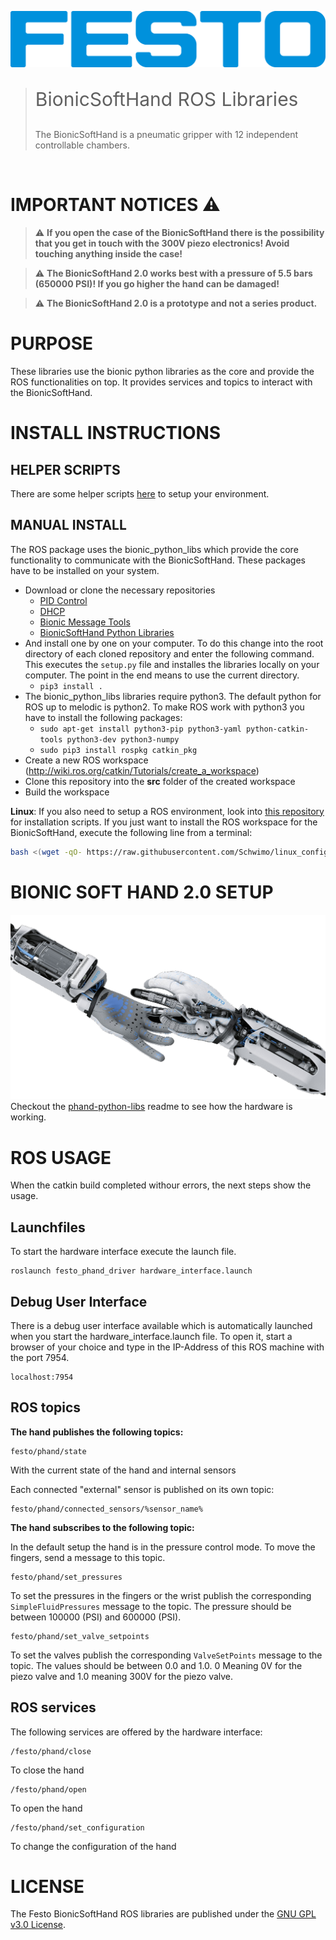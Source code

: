 [![FESTO](images/logo.png)](https://www.festo.com/group/de/cms/10156.htm)

> <p style="font-size:30px">BionicSoftHand ROS Libraries </p>
> The BionicSoftHand is a pneumatic gripper with 12 independent controllable chambers. 

<br>

# IMPORTANT NOTICES :warning:
> :warning: **If you open the case of the BionicSoftHand there is the possibility that you get in touch with the 300V piezo electronics! Avoid touching anything inside the case!**

> :warning: **The BionicSoftHand 2.0 works best with a pressure of 5.5 bars (650000 PSI)! If you go higher the hand can be damaged!** 

> :warning: **The BionicSoftHand 2.0 is a prototype and not a series product.** 

# PURPOSE
These libraries use the bionic python libraries as the core and provide the ROS functionalities on top. It provides services and topics to interact with the BionicSoftHand.

# INSTALL INSTRUCTIONS

## HELPER SCRIPTS
There are some helper scripts [here](https://github.com/Schwimo/linux_config) to setup your environment.

## MANUAL INSTALL
The ROS package uses the bionic_python_libs which provide the core functionality to communicate with the BionicSoftHand. 
These packages have to be installed on your system. 

* Download or clone the necessary repositories
    * [PID Control](https://github.com/Festo-se/bionic-pid-control)
    * [DHCP](https://github.com/Festo-se/bionic-dhcp)
    * [Bionic Message Tools](https://github.com/Festo-se/bionic-message-tools)
    * [BionicSoftHand Python Libraries](https://github.com/Festo-se/phand-python-libs)
* And install one by one on your computer. To do this change into the root directory of each cloned repository and enter the following command. This executes the `setup.py` file and installes the libraries locally on your computer. The point in the end means to use the current directory.
    * `` pip3 install .  ``
* The bionic_python_libs libraries require python3. The default python for ROS up to melodic is python2. To make ROS work with python3 you have to install the following packages: 
    * `` sudo apt-get install python3-pip python3-yaml python-catkin-tools python3-dev python3-numpy ``
    * `` sudo pip3 install rospkg catkin_pkg ``
* Create a new ROS workspace (http://wiki.ros.org/catkin/Tutorials/create_a_workspace)
* Clone this repository into the **src** folder of the created workspace
* Build the workspace

**Linux**:
If you also need to setup a ROS environment, look into [this repository](https://github.com/Schwimo/linux_config) for installation scripts. If you just want to install the ROS workspace for the BionicSoftHand, execute the following line from a terminal:
```bash
bash <(wget -qO- https://raw.githubusercontent.com/Schwimo/linux_config/master/scripts/setup_phand.bash)
```

# BIONIC SOFT HAND 2.0 SETUP
[![FESTO](images/bionic_soft_hand.png)](https://www.festo.com/group/de/cms/10156.htm)
Checkout the [phand-python-libs](https://github.com/Festo-se/phand-python-libs) readme to see how the hardware is working.

# ROS USAGE
When the catkin build completed withour errors, the next steps show the usage.

## Launchfiles
To start the hardware interface execute the launch file.
```
roslaunch festo_phand_driver hardware_interface.launch
```

## Debug User Interface
There is a debug user interface available which is automatically launched when you start the hardware_interface.launch file.
To open it, start a browser of your choice and type in the IP-Address of this ROS machine with the port 7954. 
```
localhost:7954
```

## ROS topics
**The hand publishes the following topics:**
```
festo/phand/state
```
With the current state of the hand and internal sensors

Each connected "external" sensor is published on its own topic:
```
festo/phand/connected_sensors/%sensor_name%
```

**The hand subscribes to the following topic:**

In the default setup the hand is in the pressure control mode. To move the fingers, send a message to this topic.
```
festo/phand/set_pressures
```
To set the pressures in the fingers or the wrist publish the corresponding `SimpleFluidPressures` message to the topic.
The pressure should be between 100000 (PSI) and 600000 (PSI).

```
festo/phand/set_valve_setpoints
```
To set the valves publish the corresponding `ValveSetPoints` message to the topic.
The values should be between 0.0 and 1.0. 0 Meaning 0V for the piezo valve and 1.0 meaning 300V for the piezo valve.

## ROS services
The following services are offered by the hardware interface:

```
/festo/phand/close
```
To close the hand 
```
/festo/phand/open
```
To open the hand
```
/festo/phand/set_configuration
```
To change the configuration of the hand

# LICENSE
The Festo BionicSoftHand ROS libraries are published under the [GNU GPL v3.0 License](https://www.gnu.org/licenses/gpl-3.0.de.html).
